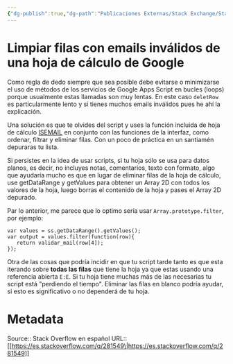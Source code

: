 ```yaml
---
{"dg-publish":true,"dg-path":"Publicaciones Externas/Stack Exchange/Stack Overflow en español/es.stackoverflow.com-281549.md","permalink":"/publicaciones-externas/stack-exchange/stack-overflow-en-espanol/es-stackoverflow-com-281549/","title":"Limpiar filas con emails inválidos de una hoja de cálculo de Google","hide":true,"noteIcon":"default","created":"2024-04-03T12:49:10.627-06:00","updated":"2024-04-05T16:43:55.671-06:00"}
---
```


# Limpiar filas con emails inválidos de una hoja de cálculo de Google

Como regla de dedo siempre que sea posible debe evitarse o minimizarse el uso de métodos de los servicios de Google Apps Script en bucles (loops) porque usualmente estas llamadas son muy lentas. En este caso `deletRow` es particularmente lento y si tienes muchos emails inválidos pues he ahí la explicación.

Una solución es que te olvides del script y uses la función incluida de hoja de cálculo [ISEMAIL](https://support.google.com/docs/answer/3256503?hl=es) en conjunto con las funciones de la interfaz, como ordenar, filtrar y eliminar filas. Con un poco de práctica en un santiamén depuraras tu lista.

Si persistes en la idea de usar scripts, si tu hoja sólo se usa para datos planos, es decir, no incluyes notas, comentarios, texto con formato, algo que ayudaría mucho es que en lugar de eliminar filas de la hoja de cálculo, use getDataRange y getValues para obtener un Array 2D con todos los valores de la hoja, luego borras el contenido de la hoja y pases el Array 2D depurado.

Par lo anterior, me parece que lo optimo sería usar `Array.prototype.filter`, por ejemplo:

    var values = ss.getDataRange().getValues();
    var output = values.filter(function(row){
       return validar_mail(row[4]);
    });

Otra de las cosas que podría incidir en que tu script tarde tanto es que esta iterando sobre **todas las filas** que tiene la hoja ya que estas usando una referencia abierta `E:E`. Si tu hoja tiene muchas más de las necesarias tu script está "perdiendo el tiempo". Eliminar las filas en blanco podría ayudar, si esto es significativo o no dependerá de tu hoja.



# Metadata
Source:: Stack Overflow en español
URL:: [[https://es.stackoverflow.com/q/281549\|https://es.stackoverflow.com/q/281549]]

